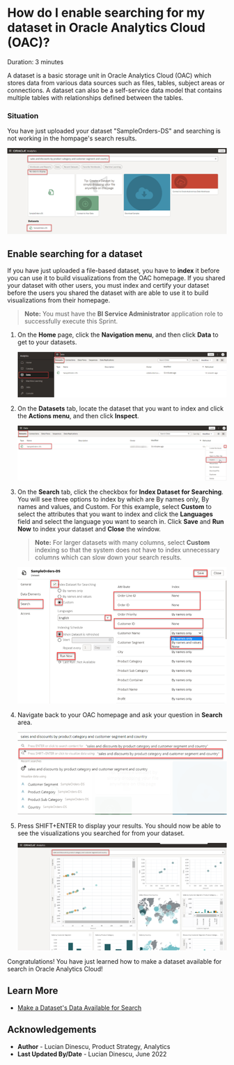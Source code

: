 # How do I enable searching for my dataset in Oracle Analytics Cloud (OAC)?

Duration: 3 minutes

A dataset is a basic storage unit in Oracle Analytics Cloud (OAC) which stores data from various data sources such as files, tables, subject areas or connections. A dataset can also be a self-service data model that contains multiple tables with relationships defined between the tables.

[](youtube:YCdobBTjjQ4)

### Situation
You have just uploaded your dataset "SampleOrders-DS" and searching is not working in the hompage's search results.

   ![No Data](images/no-data-to-display.png)

## Enable searching for a dataset
If you have just uploaded a file-based dataset, you have to **index** it before you can use it to build visualizations from the OAC homepage. If you shared your dataset with other users, you must index and certify your dataset before the users you shared the dataset with are able to use it to build visualizations from their homepage.
> **Note:** You must have the **BI Service Administrator** application role to successfully execute this Sprint.

1. On the **Home** page, click the **Navigation menu**, and then click **Data** to get to your datasets.  

   ![Data](images/navigator-data.png)

2. On the **Datasets** tab, locate the dataset that you want to index and click the **Actions menu**, and then click **Inspect**.

   ![Inspect Dataset](images/dataset-inspect.png)   

3. On the **Search** tab, click the checkbox for **Index Dataset for Searching**. You will see three options to index by which are By names only, By names and values, and Custom. For this example, select **Custom** to select the attributes that you want to index and click the **Languages** field and select the language you want to search in. Click **Save** and **Run Now** to index your dataset and **Close** the window.

    > **Note:**  For larger datasets with many columns, select **Custom** indexing so that the system does not have to index unnecessary columns which can slow down your search results.

   ![Index Search Options](images/dataset-search-index.png)  


4. Navigate back to your OAC homepage and ask your question in **Search** area.

   ![Ask Question](images/ask-question.png)

6. Press SHIFT+ENTER to display your results. You should now be able to see the visualizations you searched for from your dataset.

   ![Home Page](images/data-to-display.png)  


Congratulations! You have just learned how to make a dataset available for search in Oracle Analytics Cloud!


## Learn More
* [Make a Dataset's Data Available for Search](https://docs.oracle.com/en/cloud/paas/analytics-cloud/acubi/make-datasets-data-available-search.html#GUID-90C1150A-473D-4460-B0C3-287FC6441128)

## Acknowledgements
* **Author** - Lucian Dinescu, Product Strategy, Analytics
* **Last Updated By/Date** - Lucian Dinescu,  June 2022
